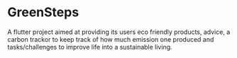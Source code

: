 # GreenSteps

A flutter project aimed at providing its users eco friendly products, advice, a carbon trackor to keep track of how much emission one produced and tasks/challenges to improve life into a sustainable living. 
